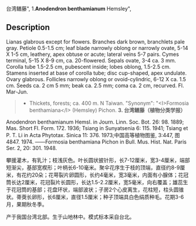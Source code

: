 台湾鳝藤",
1.**Anodendron benthamianum** Hemsley",

## Description
Lianas glabrous except for flowers. Branches dark brown, branchlets pale gray. Petiole 0.5-1.5 cm; leaf blade narrowly oblong or narrowly ovate, 5-14 X 1-5 cm, leathery, apex obtuse or acute; lateral veins 5-7 pairs. Cymes terminal, 5-15 X  8-9 cm, ca. 20-flowered. Sepals ovate, 3-4 ca. 3 mm. Corolla tube 1.5-2.5 cm, pubescent inside; lobes oblong, 1.5-2.5 cm. Stamens inserted at base of corolla tube; disc cup-shaped, apex undulate. Ovary glabrous. Follicles narrowly oblong or ovoid-cylindric, 6-12 X ca. 1.5 cm. Seeds ca. 2 cm 5 mm; beak ca. 2.5 mm; coma ca. 2 cm, recurved. Fl. Mar-Jun.

> * Thickets, forests; ca. 400 m. N Taiwan.
  "Synonym": "&lt;I&gt;Formosia benthamiana&lt;/I&gt; (Hemsley) Pichon.
**3. 台湾鳝藤（植物分类学报）**

Anodendron benthamianum Hemsl. in Journ. Linn. Soc. Bot. 26: 98. 1889; Mas. Short Fl. Form. 172. 1936; Tsiang in Sunyatsenia 6: 115. 1941; Tsiang et P. T. Li in Acta Phytotax. Sinica 11: 376. 1973;中国高等植物图鉴, 3:447, 图4847. 1974. ——Formosia benthamiana Pichon in Bull. Mus. Hist. Nat. Paris Ser. 2, 20: 301. 1948.

攀援灌木，有乳汁；枝浅灰色。叶长圆状披针形，长7-12厘米，宽3-4厘米，端部短渐尖，基部宽楔形；叶柄长6-10毫米。聚伞花序生于枝的顶端，直径约8-9厘米，有花约20朵；花萼裂片卵圆形，长约4毫米，宽3毫米，内面有小腺体；花冠筒长达2厘米，花冠裂片长圆形，长达1.5-2.2厘米，宽5毫米，向右覆盖；雄蕊生于花冠筒的基部；花盘环状，端部波状；子房2个心皮离生，花柱短，柱头圆锥状。蓇葖长卵形，长6厘米，直径1.5厘米；种子顶端具白色绢质种毛。花期3-6月，果期秋冬季。

产于我国台湾北部。生于山地林中。模式标本采自台北。
